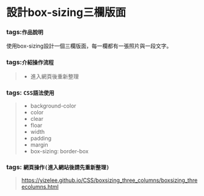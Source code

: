 # 設計box-sizing三欄版面
### tags:`作品說明`  
使用box-sizing設計一個三欄版面，每一欄都有一張照片與一段文字。
### tags:`介紹操作流程`  
> * 進入網頁後重新整理
### tags: `CSS語法使用`
>* background-color
>* color  
>* clear
>* floar
>* width
>* padding
>* margin
>* box-sizing: border-box
### tags: `網頁操作(進入網站後請先重新整理)`
> https://yizelee.github.io/CSS/boxsizing_three_columns/boxsizing_threecolumns.html
